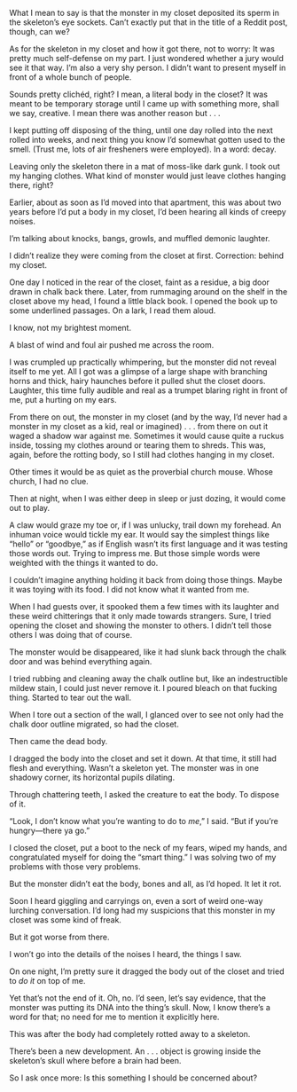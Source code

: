 What I mean to say is that the monster in my closet deposited its sperm in the skeleton’s eye sockets. Can’t exactly put that in the title of a Reddit post, though, can we?

As for the skeleton in my closet and how it got there, not to worry: It was pretty much self-defense on my part. I just wondered whether a jury would see it that way. I’m also a very shy person. I didn’t want to present myself in front of a whole bunch of people.

Sounds pretty clichéd, right? I mean, a literal body in the closet? It was meant to be temporary storage until I came up with something more, shall we say, creative. I mean there was another reason but . . .

I kept putting off disposing of the thing, until one day rolled into the next rolled into weeks, and next thing you know I’d somewhat gotten used to the smell. (Trust me, lots of air fresheners were employed). In a word: decay.

Leaving only the skeleton there in a mat of moss-like dark gunk. I took out my hanging clothes. What kind of monster would just leave clothes hanging there, right?

Earlier, about as soon as I’d moved into that apartment, this was about two years before I’d put a body in my closet, I’d been hearing all kinds of creepy noises.

I’m talking about knocks, bangs, growls, and muffled demonic laughter.

I didn’t realize they were coming from the closet at first. Correction: behind my closet.

One day I noticed in the rear of the closet, faint as a residue, a big door drawn in chalk back there. Later, from rummaging around on the shelf in the closet above my head, I found a little black book. I opened the book up to some underlined passages. On a lark, I read them aloud.

I know, not my brightest moment.

A blast of wind and foul air pushed me across the room.

I was crumpled up practically whimpering, but the monster did not reveal itself to me yet. All I got was a glimpse of a large shape with branching horns and thick, hairy haunches before it pulled shut the closet doors. Laughter, this time fully audible and real as a trumpet blaring right in front of me, put a hurting on my ears.

From there on out, the monster in my closet (and by the way, I’d never had a monster in my closet as a kid, real or imagined) . . . from there on out it waged a shadow war against me. Sometimes it would cause quite a ruckus inside, tossing my clothes around or tearing them to shreds. This was, again, before the rotting body, so I still had clothes hanging in my closet.

Other times it would be as quiet as the proverbial church mouse. Whose church, I had no clue.

Then at night, when I was either deep in sleep or just dozing, it would come out to play.

A claw would graze my toe or, if I was unlucky, trail down my forehead. An inhuman voice would tickle my ear. It would say the simplest things like “hello” or “goodbye,” as if English wasn’t its first language and it was testing those words out. Trying to impress me. But those simple words were weighted with the things it wanted to do.

I couldn’t imagine anything holding it back from doing those things. Maybe it was toying with its food. I did not know what it wanted from me.

When I had guests over, it spooked them a few times with its laughter and these weird chitterings that it only made towards strangers. Sure, I tried opening the closet and showing the monster to others. I didn’t tell those others I was doing that of course.

The monster would be disappeared, like it had slunk back through the chalk door and was behind everything again.

I tried rubbing and cleaning away the chalk outline but, like an indestructible mildew stain, I could just never remove it. I poured bleach on that fucking thing. Started to tear out the wall.

When I tore out a section of the wall, I glanced over to see not only had the chalk door outline migrated, so had the closet.

Then came the dead body.

I dragged the body into the closet and set it down. At that time, it still had flesh and everything. Wasn’t a skeleton yet. The monster was in one shadowy corner, its horizontal pupils dilating.

Through chattering teeth, I asked the creature to eat the body. To dispose of it.

“Look, I don’t know what you’re wanting to do to *me*,” I said. “But if you’re hungry—there ya go.”

I closed the closet, put a boot to the neck of my fears, wiped my hands, and congratulated myself for doing the “smart thing.” I was solving two of my problems with those very problems.

But the monster didn’t eat the body, bones and all, as I’d hoped. It let it rot.

Soon I heard giggling and carryings on, even a sort of weird one-way lurching conversation. I’d long had my suspicions that this monster in my closet was some kind of freak.

But it got worse from there.

I won’t go into the details of the noises I heard, the things I saw.

On one night, I’m pretty sure it dragged the body out of the closet and tried to *do it* on top of me.

Yet that’s not the end of it. Oh, no. I’d seen, let’s say evidence, that the monster was putting its DNA into the thing’s skull. Now, I know there’s a word for that; no need for me to mention it explicitly here.

This was after the body had completely rotted away to a skeleton.

There’s been a new development. An . . . object is growing inside the skeleton’s skull where before a brain had been.

So I ask once more: Is this something I should be concerned about?